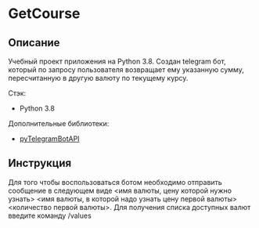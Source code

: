 # GetCourse

## Описание
Учебный проект приложения на Python 3.8. Создан telegram бот, который по запросу пользователя возвращает ему указанную сумму, пересчитанную в другую валюту по текущему курсу.

Стэк:

* Python 3.8

Дополнительные библиотеки:
* [pyTelegramBotAPI](https://github.com/eternnoir/pyTelegramBotAPI)

## Инструкция

Для того чтобы воспользоваться ботом необходимо отправить сообщение в следующем виде <имя валюты, цену которой нужно узнать> <имя валюты, в которой надо узнать цену первой валюты> <количество первой валюты>. Для получения списка доступных валют введите команду /values
